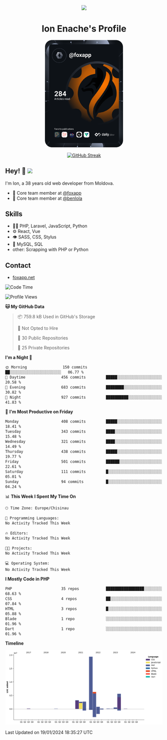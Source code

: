 <div id="header" align="center">
  <img src="https://media.giphy.com/media/M9gbBd9nbDrOTu1Mqx/giphy.gif" width="100"/>
	<h1>Ion Enache's Profile</h1>
</div>
<div align="center">
	<a href="https://app.daily.dev/foxapp"><img src="https://github.com/foxapp/foxapp/blob/master/devcard.svg" width="250" alt="Ion Enache's Dev Card"/></a>
</div>


<div align="center">
	
[![GitHub Streak](http://github-readme-streak-stats.herokuapp.com?user=foxapp&hide_border=true&date_format=M%20j%5B%2C%20Y%5D)](https://git.io/streak-stats)
	
</div>


## Hey! 👋 <img src="https://media.giphy.com/media/hvRJCLFzcasrR4ia7z/giphy.gif" width="30px"/>
I'm Ion, a 38 years old web developer from Moldova.


- 👥 Core team member at [@foxapp](https://github.com/foxapp)
- 👥 Core team member at [@benlola](https://github.com/benlola)

## Skills
- 👨‍💻 PHP, Laravel, JavaScript, Python
- ⚙️ React, Vue
- 👁️ SASS, CSS, Stylus
- 💽 MySQL, SQL
- other: Scrapping with PHP or Python

## Contact
- [foxapp.net](https://www.foxapp.net)

<!--START_SECTION:waka-->
![Code Time](http://img.shields.io/badge/Code%20Time-1%2C695%20hrs%2025%20mins-blue)

![Profile Views](http://img.shields.io/badge/Profile%20Views-0-blue)

**🐱 My GitHub Data** 

> 📦 759.8 kB Used in GitHub's Storage 
 > 
> 🚫 Not Opted to Hire
 > 
> 📜 30 Public Repositories 
 > 
> 🔑 25 Private Repositories 
 > 
**I'm a Night 🦉** 

```text
🌞 Morning                150 commits         ██░░░░░░░░░░░░░░░░░░░░░░░   06.77 % 
🌆 Daytime                456 commits         █████░░░░░░░░░░░░░░░░░░░░   20.58 % 
🌃 Evening                683 commits         ████████░░░░░░░░░░░░░░░░░   30.82 % 
🌙 Night                  927 commits         ██████████░░░░░░░░░░░░░░░   41.83 % 
```
📅 **I'm Most Productive on Friday** 

```text
Monday                   408 commits         █████░░░░░░░░░░░░░░░░░░░░   18.41 % 
Tuesday                  343 commits         ████░░░░░░░░░░░░░░░░░░░░░   15.48 % 
Wednesday                321 commits         ████░░░░░░░░░░░░░░░░░░░░░   14.49 % 
Thursday                 438 commits         █████░░░░░░░░░░░░░░░░░░░░   19.77 % 
Friday                   501 commits         ██████░░░░░░░░░░░░░░░░░░░   22.61 % 
Saturday                 111 commits         █░░░░░░░░░░░░░░░░░░░░░░░░   05.01 % 
Sunday                   94 commits          █░░░░░░░░░░░░░░░░░░░░░░░░   04.24 % 
```


📊 **This Week I Spent My Time On** 

```text
🕑︎ Time Zone: Europe/Chisinau

💬 Programming Languages: 
No Activity Tracked This Week

🔥 Editors: 
No Activity Tracked This Week

🐱‍💻 Projects: 
No Activity Tracked This Week

💻 Operating System: 
No Activity Tracked This Week
```

**I Mostly Code in PHP** 

```text
PHP                      35 repos            █████████████████░░░░░░░░   68.63 % 
CSS                      4 repos             ██░░░░░░░░░░░░░░░░░░░░░░░   07.84 % 
HTML                     3 repos             █░░░░░░░░░░░░░░░░░░░░░░░░   05.88 % 
Blade                    1 repo              ░░░░░░░░░░░░░░░░░░░░░░░░░   01.96 % 
Dart                     1 repo              ░░░░░░░░░░░░░░░░░░░░░░░░░   01.96 % 
```



**Timeline**

![Lines of Code chart](https://raw.githubusercontent.com/foxapp/foxapp/master/assets/bar_graph.png)


 Last Updated on 19/01/2024 18:35:27 UTC
<!--END_SECTION:waka-->
